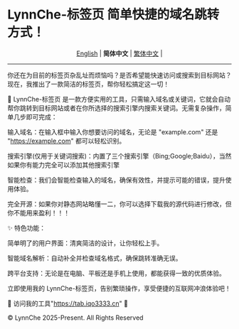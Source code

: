 # LynnChe-标签页  简单快捷的域名跳转方式！ 

<p align="center" class="language" title="Language selection 语言选择">
  <a href="README_en_us.md">English</a> | 
    <b>简体中文</b> | 
  <a href="README_zh_hk/tw.md">繁体中文</a> | 
</p>
<hr>
你还在为目前的标签页杂乱址而烦恼吗？是否希望能快速访问或搜索到目标网站？现在，我推出了一款简洁的标签页，帮你轻松搞定这一切！

🔗 LynnChe-标签页 是一款方便实用的工具，只需输入域名或关键词，它就会自动帮你跳转到目标网站或者在你所选择的搜索引擎内搜索关键词。无需复杂操作，简单几步即可完成：

输入域名：在输入框中输入你想要访问的域名，无论是 "example.com" 还是 "https://example.com" 都可以轻松识别。

搜索引擎(仅用于关键词搜索)：内置了三个搜索引擎（Bing;Google;Baidu），当然如果你有能力完全可以添加其他搜索引擎

智能检查：我们会智能检查输入的域名，确保有效性，并提示可能的错误，提升使用体验。

完全开源：如果你对静态网站略懂一二，你可以选择下载我的源代码进行修改，但你不能用来盈利！！！

✨ 特色功能：

简单明了的用户界面：清爽简洁的设计，让你轻松上手。

智能域名解析：自动补全并检查域名格式，确保跳转准确无误。

跨平台支持：无论是在电脑、平板还是手机上使用，都能获得一致的优质体验。

立即使用我的 LynnChe-标签页，告别繁琐操作，享受便捷的互联网冲浪体验吧！

📌 访问我的工具"https://tab.iqo3333.cn" 🔗

© LynnChe 2025-Present. All Rights Reserved
